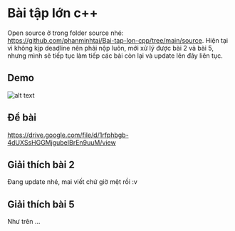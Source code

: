 # Bài tập lớn c++
Open source ở trong folder source nhé: https://github.com/phanminhtai/Bai-tap-lon-cpp/tree/main/source. 
Hiện tại vì không kịp deadline nên phải nộp luôn, mới xử lý được bài 2 và bài 5, nhưng mình sẽ tiếp tục làm tiếp các bài còn lại và update lên đây liên tục.
## Demo
![alt text](https://i.imgur.com/M0Gk6I1.png)

## Đề bài
https://drive.google.com/file/d/1rfphbgb-4dUXSsHGGMjgubeIBrEn9uuM/view

## Giải thích bài 2
Đang update nhé, mai viết chứ giờ mệt rồi :v

## Giải thích bài 5
Như trên ...
